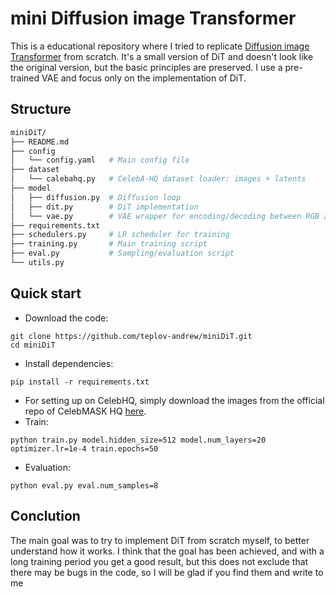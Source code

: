 # mini Diffusion image Transformer
This is a educational repository where I tried to replicate [Diffusion image Transformer](https://arxiv.org/abs/2212.09748) from scratch. It's a small version of DiT and doesn't look like the original version, but the basic principles are preserved. I use a pre-trained VAE and focus only on the implementation of DiT.

## Structure
```bash
miniDiT/
├── README.md
├── config
│   └── config.yaml   # Main config file
├── dataset
│   └── calebahq.py   # CelebA-HQ dataset loader: images + latents
├── model
│   ├── diffusion.py  # Diffusion loop
│   ├── dit.py        # DiT implementation
│   └── vae.py        # VAE wrapper for encoding/decoding between RGB and latent space
├── requirements.txt
├── schedulers.py     # LR scheduler for training
├── training.py       # Main training script
├── eval.py           # Sampling/evaluation script
└── utils.py          
```

## Quick start
- Download the code:
```
git clone https://github.com/teplov-andrew/miniDiT.git
cd miniDiT
```
- Install dependencies:
```
pip install -r requirements.txt
```
- For setting up on CelebHQ, simply download the images from the official repo of CelebMASK HQ [here](https://github.com/switchablenorms/CelebAMask-HQ?tab=readme-ov-file).
- Train:
```
python train.py model.hidden_size=512 model.num_layers=20 optimizer.lr=1e-4 train.epochs=50
```
- Evaluation:
```
python eval.py eval.num_samples=8
```
## Conclution
The main goal was to try to implement DiT from scratch myself, to better understand how it works. I think that the goal has been achieved, and with a long training period you get a good result, but this does not exclude that there may be bugs in the code, so I will be glad if you find them and write to me